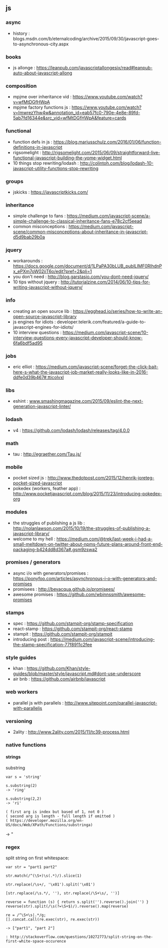 ## js

### async
- history : blogs.msdn.com/b/eternalcoding/archive/2015/09/30/javascript-goes-to-asynchronous-city.aspx

### books
- js allonge : https://leanpub.com/javascriptallongesix/read#leanpub-auto-about-javascript-allong

### composition
- mpjme over inheritance vid : https://www.youtube.com/watch?v=wfMtDGfHWpA
- mpjme factory functions js : https://www.youtube.com/watch?v=ImwrezYhw4w&annotation_id=eab57fc0-790e-4e8e-89fd-5ab7fd16344e&src_vid=wfMtDGfHWpA&feature=cards

### functional
- function defs in js : https://blog.mariusschulz.com/2016/01/06/function-definitions-in-javascript
- rigsomelight :  http://rigsomelight.com/2015/06/09/straightforward-live-functional-javascript-building-the-yome-widget.html
- 10 things stop rewriting/lodash : http://colintoh.com/blog/lodash-10-javascript-utility-functions-stop-rewriting

### groups
- jskicks : https://javascriptkicks.com/

### inheritance
- simple challenge to fans : https://medium.com/javascript-scene/a-simple-challenge-to-classical-inheritance-fans-e78c2cf5eead
- common misconceptions : https://medium.com/javascript-scene/common-misconceptions-about-inheritance-in-javascript-d5d9bab29b0a

### jquery
- workarounds : https://docs.google.com/document/d/1LPaPA30bLUB_publLIMF0RlhdnPx_ePXm7oW02iiT6o/edit?pref=2&pli=1
- you don't need : http://blog.garstasio.com/you-dont-need-jquery/
- 10 tips without jquery : http://tutorialzine.com/2014/06/10-tips-for-writing-javascript-without-jquery/

### info
- creating an open source lib : https://egghead.io/series/how-to-write-an-open-source-javascript-library  
- js engines for idiots : developer.telerik.com/featured/a-guide-to-javascript-engines-for-idiots/           
- 10 interview questions : https://medium.com/javascript-scene/10-interview-questions-every-javascript-developer-should-know-6fa6bdf5ad95

### jobs
- eric elliot : https://medium.com/javascript-scene/forget-the-click-bait-here-s-what-the-javascript-job-market-really-looks-like-in-2016-ddfe0d39b467#.tticolvxl

### libs
- eshint : www.smashingmagazine.com/2015/09/eslint-the-next-generation-javascript-linter/

### lodash
- v4 : https://github.com/lodash/lodash/releases/tag/4.0.0

### math
- tau : http://egraether.com/Tau.js/

### mobile
- pocket sized js : http://www.thedotpost.com/2015/12/henrik-joreteg-pocket-sized-javascript
- pokedex (workers, feather app) : http://www.pocketjavascript.com/blog/2015/11/23/introducing-pokedex-org

### modules
- the struggles of publishing a js lib : http://nolanlawson.com/2015/10/19/the-struggles-of-publishing-a-javascript-library/
- welcome to my hell : https://medium.com/@trek/last-week-i-had-a-small-meltdown-on-twitter-about-npms-future-plans-around-front-end-packaging-b424dd8d367a#.gsm9zswa2

### promises / generators
- async i/o with generators/promises : https://ponyfoo.com/articles/asynchronous-i-o-with-generators-and-promises
- promisees : http://bevacqua.github.io/promisees/                                                           
- awesome promises : https://github.com/wbinnssmith/awesome-promises                                         

### stamps
- spec : https://github.com/stampit-org/stamp-specification
- react-stamp : https://github.com/stampit-org/react-stamp
- stampit : https://github.com/stampit-org/stampit
- introducing post : https://medium.com/javascript-scene/introducing-the-stamp-specification-77f8911c2fee

### style guides
- khan : https://github.com/Khan/style-guides/blob/master/style/javascript.md#dont-use-underscore
- air bnb : https://github.com/airbnb/javascript

### web workers
- parallel js with parallels : http://www.sitepoint.com/parallel-javascript-with-paralleljs

### versioning
- 2ality : http://www.2ality.com/2015/11/tc39-process.html



### native functions
#### strings

substring
```
var s = 'string'

s.substring(2)
-> 'ring'

s.substring(2,2)
-> 'ri'

( first arg is index but based of 1, not 0 )
( second arg is length - full length if omitted )
( https://developer.mozilla.org/en-US/docs/Web/XPath/Functions/substringa)
```

-> "
### regex

split string on first whitespace:
```
var str = "part1 part2"

str.match(/^(\S+)\s(.*)/).slice(1)

str.replace(/\s+/, '\x01').split('\x01')

[str.replace(/\s.*/, ''), str.replace(/\S+\s/, '')]

reverse = function (s) { return s.split('').reverse().join('') }
reverse(str).split(/\s(?=\S+$)/).reverse().map(reverse)

re = /^\S+\s|.*/g;
[].concat.call(re.exec(str), re.exec(str))

-> ["part1", "part 2"]

: http://stackoverflow.com/questions/10272773/split-string-on-the-first-white-space-occurence
```
